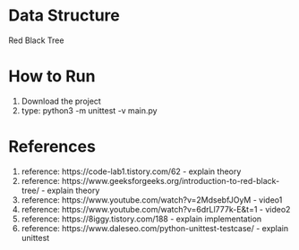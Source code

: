<h1>Data Structure</h1>
    <p>Red Black Tree</p>
<h1>How to Run</h1>
    <ol>
        <li>Download the project</li>
        <li>type: python3 -m unittest -v main.py</li>
    </ol>
<h1>References</h1>
    <ol>
        <li>reference: https://code-lab1.tistory.com/62 - explain theory</li>
        <li>reference: https://www.geeksforgeeks.org/introduction-to-red-black-tree/ - explain theory</li>
        <li>reference: https://www.youtube.com/watch?v=2MdsebfJOyM - video1</li>
        <li>reference: https://www.youtube.com/watch?v=6drLl777k-E&t=1 - video2</li>
        <li>reference: https://8iggy.tistory.com/188 - explain implementation</li>
        <li>reference: https://www.daleseo.com/python-unittest-testcase/ - explain unittest</li>
    </ol>
